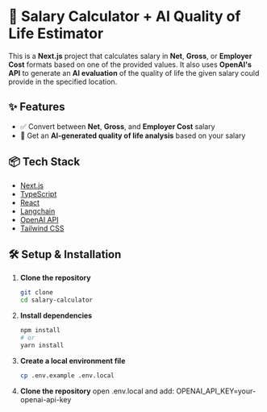 # 💸 Salary Calculator + AI Quality of Life Estimator

This is a **Next.js** project that calculates salary in **Net**, **Gross**, or **Employer Cost** formats based on one of the provided values. It also uses **OpenAI's API** to generate an **AI evaluation** of the quality of life the given salary could provide in the specified location.

## ✨ Features

- ✅ Convert between **Net**, **Gross**, and **Employer Cost** salary
- 🤖 Get an **AI-generated quality of life analysis** based on your salary

## 📦 Tech Stack

- [Next.js](https://nextjs.org/)
- [TypeScript](https://www.typescriptlang.org/)
- [React](https://react.dev/)
- [Langchain](https://www.langchain.com/)
- [OpenAI API](https://platform.openai.com/docs/)
- [Tailwind CSS](https://tailwindcss.com/)

## 🛠 Setup & Installation

1. **Clone the repository**
   ```bash
   git clone
   cd salary-calculator
2. **Install dependencies**
    ```bash
    npm install
    # or
    yarn install

3. **Create a local environment file**
   ```bash
   cp .env.example .env.local

4. **Clone the repository**
   open .env.local and add:
   OPENAI_API_KEY=your-openai-api-key
